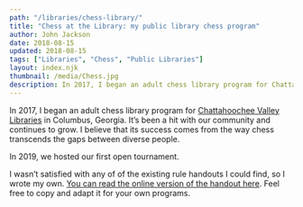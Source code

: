 ```yaml
---
path: "/libraries/chess-library/"
title: "Chess at the Library: my public library chess program"
author: John Jackson
date: 2018-08-15
updated: 2018-08-15
tags: ["Libraries", "Chess", "Public Libraries"]
layout: index.njk
thumbnail: /media/Chess.jpg
description: In 2017, I began an adult chess library program for Chattahoochee Valley Libraries in Columbus, Georgia. It’s been a hit with our community and continues to grow. I believe that its success comes from the way chess transcends the gaps between diverse people.
---
```

In 2017, I began an adult chess library program for [Chattahoochee Valley Libraries](http://www.cvlga.org/) in Columbus, Georgia. It’s been a hit with our community and continues to grow. I believe that its success comes from the way chess transcends the gaps between diverse people.

In 2019, we hosted our first open tournament.

I wasn’t satisfied with any of of the existing rule handouts I could find, so I wrote my own. [You can read the online version of the handout here](/libraries/how-play-chess/). Feel free to copy and adapt it for your own programs.

